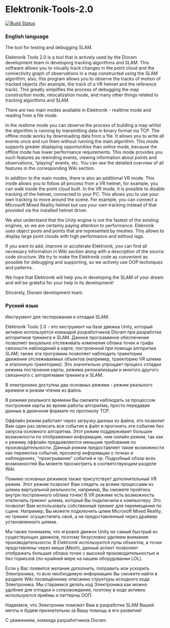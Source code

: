 # Elektronik-Tools-2.0

[![Build Status](https://elevir.visualstudio.com/Elektronik%20tool%202.0%20pipelines/_apis/build/status/Elektronik%20tool%202.0%20pipelines-CI?branchName=version_2_0_2)](https://elevir.visualstudio.com/Elektronik%20tool%202.0%20pipelines/_build/latest?definitionId=4&branchName=version_2_0_2)

### English language

The tool for testing and debugging SLAM.

Elektronik Tools 2.0 is a tool that is actively used by the Dioram development team in developing tracking algorithms and SLAM. This software allows you to visually track changes in the point cloud and the connectivity graph of observations in a map constructed using the SLAM algorithm; also, this program allows you to observe the tracks of motion of tracked objects (for example, the track of a VR helmet and the reference track). This greatly simplifies the process of debugging the map construction mode, relocalization mode, and many other things related to tracking algorithms and SLAM.

There are two main modes available in Elektronik - realtime mode and reading from a file mode.

In the realtime mode you can observe the process of building a map whilst the algorithm is running by transmitting data in binary format via TCP.
The offline mode works by downloading data from a file. It allows you to write all events once and run them without running the main algorithm. This mode supports greater displaying opportunities than online mode, because the offline mode has lower performance requirements. This mode provides you such features as rewinding events, viewing information about points and observations, “playing” events, etc. You can see the detailed overview of all features in the corresponding Wiki section.

In addition to the main modes, there is also an additional VR mode. This mode allows you to follow all process from a VR helmet, for example, you can walk inside the point cloud built. In the VR mode, it is possible to disable tracking of the helmet, connected to your PC. This allows you to use your own tracking to move around the scene. For example, you can connect a Microsoft Mixed Reality helmet but use your own tracking instead of that provided via the installed helmet driver.

We also understand that the Unity engine is not the fastest of the existing engines, so we are certainly paying attention to performance. Elekronik uses object pools and points that are represented by meshes. This allows to display large point clouds with high performance and without lags.

If you want to add, improve or accelerate Elektronik, you can find all necessary information in Wiki section along with a description of the source code structure. We try to make the Elektronik code as convenient as possible for debugging and supporting, so we actively use OOP techniques and patterns.

We hope that Elektronik will help you in developing the SLAM of your dream and will be grateful for your help in its development!

Sincerely, Dioram development team.

### Руский язык

Инструмент для тестирования и отладки SLAM.

Elektronik Tools 2.0 - это инструмент на базе движка Unity, который активно используется командой разработчиков Dioram при разработке алгоритмов трекинга и  SLAM. Данное программное обеспечение позволяет визуально отслеживать изменения облака точек и графа связности наблюдений в карте, построенной при помощи алгоритма SLAM; также эта программа позволяет наблюдать траектории движения отслеживаемых объектов (например, траекторию VR шлема и эталонную траекторию). Это значительно упрощает процесс отладки режима построения карты, режима релокализации и многого другого связанного с алгоритмами трекинга и SLAM.

В электронике доступны два основных режима - режим реального времени и режим чтения из файла. 

В режиме реального времени Вы сможете наблюдать за процессом построения карты во время работы алгоритма, просто передавая данные в двоичном формате по протоколу TCP.

Оффлайн режим работает через загрузку данных из файла, это позволит Вам один раз записать все события в файл и прогонять эти события без запуска основного алгоритма. Этот режим поддерживает большие возможности по отображению информации, чем онлайн режим, так как к режиму оффлайн предъявляются меньшие требования по производительности. Данный режим предоставляет такие возможности как перемотка событий, просмотр информации о точках и наблюдениях, "проигрывание" событий и пр. Подробный обзор всех возможностей Вы можете просмотреть в соответствующем разделе Wiki.

Помимо основных режимов также присутствует дополнительный VR режим. Этот режим позволит Вам следить за всеми процессами из шлема виртуальной реальности, например, Вы сможете пройтись внутри построенного облака точек! В VR режиме есть возможность отключать трекинг шлема, который Вы подключили к компьютеру. Это позволит Вам использовать собственный трекинг для перемещения по сцене. Например, Вы можете подключить шлем Microsoft Mixed Reality, но трекинг осуществлять свой, а не предоставленный через драйвер установленного шлема.

Мы также понимаем, что игровой движок Unity не самый быстрый из существующих движков, поэтому безусловно уделяем внимание производительности. В Elektronik используются пулы объектов, а точки представлены через меши (Mesh), данный аспект позволяет отображать большие облака точек с высокой производительностью и без тормозов (по-крайней мере на нашем оборудовании LOL).

Если у Вас появится желание дополнить, поправить или ускорить Электроника, то всю необходимую информацию Вы сможете найти в разделе Wiki посвящённому описанию структуры исходного кода Электроника. Мы стараемся делать код Электроника как можно удобнее для отладки и сопровождения, поэтому в коде активно используются приёмы и паттерны ООП.

Надеемся, что Электроник поможет Вам в разработке SLAM Вашей мечты и будем признательны за Вашу помощь в его развитии!

С уважением, команда разработчиков Dioram.